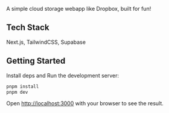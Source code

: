 A simple cloud storage webapp like Dropbox, built for fun!

## Tech Stack

Next.js, TailwindCSS, Supabase

## Getting Started

Install deps and Run the development server:

```bash
pnpm install
pnpm dev

```

Open [http://localhost:3000](http://localhost:3000) with your browser to see the result.
